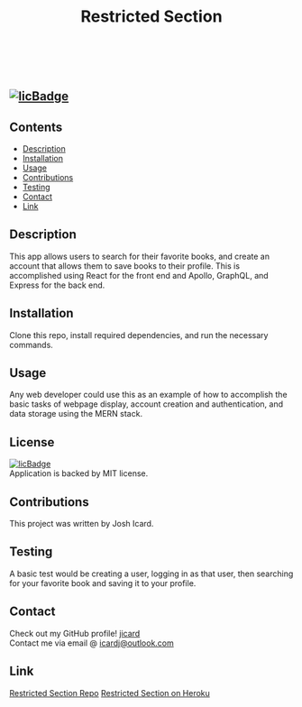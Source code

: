  
# <header>Restricted Section</header>
## [![licBadge](https://img.shields.io/badge/License-MIT-yellow.svg)](https://opensource.org/licenses/MIT)
## Contents
- [Description](#description)
- [Installation](#installation)
- [Usage](#usage)
- [Contributions](#contributions)
- [Testing](#testing)
- [Contact](#contact)
- [Link](#link)
## Description
This app allows users to search for their favorite books, and create an account that allows them to save books to their profile. This is accomplished using React for the front end and Apollo, GraphQL, and Express for the back end. 
## Installation
Clone this repo, install required dependencies, and run the necessary commands. 
## Usage
Any web developer could use this as an example of how to accomplish the basic tasks of webpage display, account creation and authentication, and data storage using the MERN stack. 
## License
[![licBadge](https://img.shields.io/badge/License-MIT-yellow.svg)](https://opensource.org/licenses/MIT) <br /> Application is backed by MIT license.
## Contributions
This project was written by Josh Icard. 
## Testing
A basic test would be creating a user, logging in as that user, then searching for your favorite book and saving it to your profile. 
## Contact
Check out my GitHub profile! [jicard](https://github.com/jicard)
<br />
Contact me via email @ icardj@outlook.com
## Link
[Restricted Section Repo](https://github.com/jicard/Restricted-Section) 
[Restricted Section on Heroku]()
